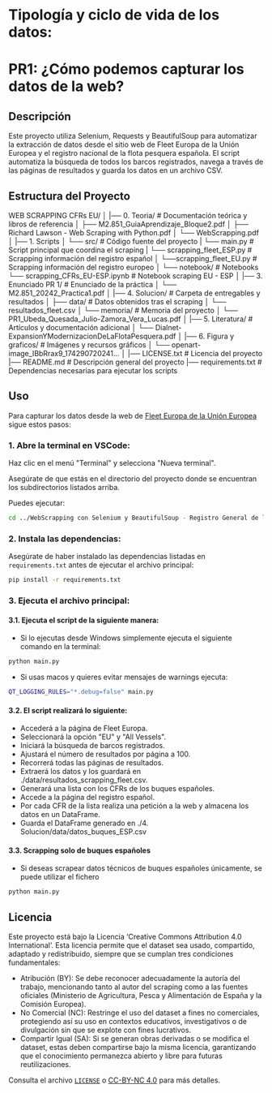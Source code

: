 # Tipología y ciclo de vida de los datos: 
# PR1: ¿Cómo podemos capturar los datos de la web?

## Descripción 

Este proyecto utiliza Selenium, Requests y BeautifulSoup para automatizar la extracción de datos desde el sitio web de Fleet Europa de la Unión Europea y el registro nacional de la flota pesquera española. El script automatiza la búsqueda de todos los barcos registrados, navega a través de las páginas de resultados y guarda los datos en un archivo CSV.

## Estructura del Proyecto

WEB SCRAPPING CFRs EU/
│
|── 0. Teoria/                            # Documentación teórica y libros de referencia
│   ├── M2.851_GuiaAprendizaje_Bloque2.pdf
│   ├── Richard Lawson - Web Scraping with Python.pdf
│   └── WebScrapping.pdf
│
|── 1. Scripts
│   └── src/                                                   # Código fuente del proyecto
|        └── main.py                                            # Script principal que coordina el scraping 
|   	└── scrapping_fleet_ESP.py                # Scrapping información del registro español
│        └──scrapping_fleet_EU.py                  # Scrapping información del registro europeo
│   └── notebook/                                            # Notebooks
	└── scrapping_CFRs_EU-ESP.ipynb   # Notebook scraping EU - ESP
│
|── 3. Enunciado PR 1/                                 # Enunciado de la práctica
│   └── M2.851_20242_Practica1.pdf
│
|── 4. Solucion/                                             # Carpeta de entregables y resultados
│   ├── data/                                                  # Datos obtenidos tras el scraping
│       └── resultados_fleet.csv
│   └── memoria/                                           # Memoria del proyecto
│       └── PR1_Ubeda_Quesada_Julio-Zamora_Vera_Lucas.pdf
│
|── 5. Literatura/                                             # Artículos y documentación adicional
│   └── Dialnet-ExpansionYModernizacionDeLaFlotaPesquera.pdf
│
|── 6. Figura y graficos/                                 # Imágenes y recursos gráficos
│   └── openart-image_IBbRrax9_174290720241...
│
|── LICENSE.txt                                             # Licencia del proyecto
|── README.md                                            # Descripción general del proyecto
|── requirements.txt                                      # Dependencias necesarias para ejecutar los scripts


## Uso

Para capturar los datos desde la web de [Fleet Europa de la Unión Europea]("https://webgate.ec.europa.eu/fleet-europa/search_en") sigue estos pasos:

### 1.  Abre la terminal en VSCode:

Haz clic en el menú "Terminal" y selecciona "Nueva terminal".

Asegúrate de que estás en el directorio del proyecto donde se encuentran los subdirectorios listados arriba.

Puedes ejecutar: 
```bash
cd ../WebScrapping con Selenium y BeautifulSoup - Registro General de la Flota Pesquera
```
### 2. Instala las dependencias:

Asegúrate de haber instalado las dependencias listadas en `requirements.txt` antes de ejecutar el archivo principal:

```bash
pip install -r requirements.txt
```
### 3. Ejecuta el archivo principal:

#### 3.1. Ejecuta el script de la siguiente manera:

- Si lo ejecutas desde Windows simplemente ejecuta el siguiente comando en la terminal: 

```bash
python main.py
```

- Si usas macos y quieres evitar mensajes de warnings ejecuta: 

```bash
QT_LOGGING_RULES="*.debug=false" main.py
```

#### 3.2. El script realizará lo siguiente:

- Accederá a la página de Fleet Europa.
- Seleccionará la opción "EU" y "All Vessels".
- Iniciará la búsqueda de barcos registrados.
- Ajustará el número de resultados por página a 100.
- Recorrerá todas las páginas de resultados.
- Extraerá los datos y los guardará en ./data/resultados_scrapping_fleet.csv.
- Generará una lista con los CFRs de los buques españoles.
- Accede a la página del registro español.
- Por cada CFR de la lista realiza una petición a la web y almacena los datos en un DataFrame.
- Guarda el DataFrame generado en ./4. Solucion/data/datos_buques_ESP.csv

#### 3.3. Scrapping solo de buques españoles

- Si deseas scrapear datos técnicos de buques españoles únicamente, se puede utilizar el fichero 

```bash
python main.py
```


## Licencia

Este proyecto está bajo la Licencia ‘Creative Commons Attribution 4.0 International’. Esta licencia permite que el dataset sea usado, compartido, adaptado y redistribuido, siempre que se cumplan tres condiciones fundamentales:
- Atribución (BY): Se debe reconocer adecuadamente la autoría del trabajo, mencionando tanto al autor del scraping como a las fuentes oficiales (Ministerio de Agricultura, Pesca y Alimentación de España y la Comisión Europea).
- No Comercial (NC): Restringe el uso del dataset a fines no comerciales, protegiendo así su uso en contextos educativos, investigativos o de divulgación sin que se explote con fines lucrativos.
- Compartir Igual (SA): Si se generan obras derivadas o se modifica el dataset, estas deben compartirse bajo la misma licencia, garantizando que el conocimiento permanezca abierto y libre para futuras reutilizaciones.
 
Consulta el archivo [`LICENSE`](./LICENSE.txt) o [CC-BY-NC 4.0](https://creativecommons.org/licenses/by-nc/4.0/) para más detalles.

